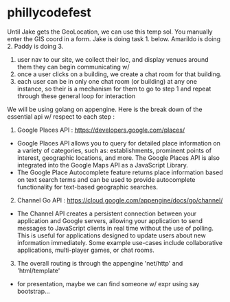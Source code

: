 # phillycodefest
Until Jake gets the GeoLocation, we can use this temp sol. You manually enter the GIS coord in a form.
Jake is doing task 1. below. 
Amarildo is doing 2.
Paddy is doing 3. 


1. user nav to our site, we collect their loc, and display venues around them they can begin communicating w/
2. once a user clicks on a building, we create a chat room for that building.
3. each user can be in only one chat room (or building) at any one instance, so their is a mechanism for them to go to step 1 and repeat through these general loop for interaction

We will be using golang on appengine. Here is the break down of the essential api w/ respect to each step :
1. Google Places API : https://developers.google.com/places/
 - Google Places API allows you to query for detailed place information on a variety of categories, such as: establishments, prominent points of interest, geographic locations, and more. The Google Places API is also integrated into the Google Maps API as a JavaScript Library.
 - The Google Place Autocomplete feature returns place information based on text search terms and can be used to provide autocomplete functionality for text-based geographic searches.

2. Channel Go API : https://cloud.google.com/appengine/docs/go/channel/
 - The Channel API creates a persistent connection between your application and Google servers, allowing your application to send messages to JavaScript clients in real time without the use of polling. This is useful for applications designed to update users about new information immediately. Some example use-cases include collaborative applications, multi-player games, or chat rooms.

3. The overall routing is through the appengine 'net/http' and 'html/template'
 - for presentation, maybe we can find someone w/ expr using say bootstrap...

